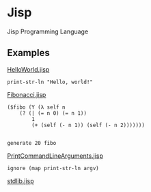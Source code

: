 # Jisp
Jisp Programming Language

## Examples

[HelloWorld.jisp](Examples/HelloWorld.jisp)
```
print-str-ln "Hello, world!"
```

[Fibonacci.jisp](Examples/Fibonacci.jisp)
```
($fibo (Y (λ self n 
    (? (| (= n 0) (= n 1)) 
        1
        (+ (self (- n 1)) (self (- n 2)))))))


generate 20 fibo
```

[PrintCommandLineArguments.jisp](Examples/PrintCommandLineArguments.jisp)
```
ignore (map print-str-ln argv)
```

[stdlib.jisp](Jisp/stdlib.jisp)
